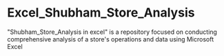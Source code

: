 # Excel_Shubham_Store_Analysis
 "Shubham_Store_Analysis in excel" is a repository focused on conducting comprehensive analysis of a store's operations and data using Microsoft Excel

